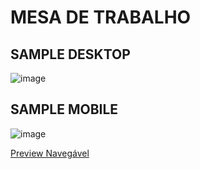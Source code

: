 # MESA DE TRABALHO

## SAMPLE DESKTOP

![image](https://user-images.githubusercontent.com/5773748/134089908-aba51085-92f6-42a8-867d-f4397508db25.png)

## SAMPLE MOBILE

![image](https://user-images.githubusercontent.com/5773748/134090040-34c0481e-c117-4ec4-891a-8965e9aa4c80.png)


[Preview Navegável](https://htmlpreview.github.io/?https://github.com/EverSilverio/DH/blob/master/FrontEnd/aula19/index.html)
